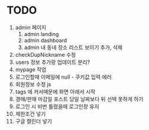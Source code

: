 # TODO

1. admin 페이지
   1. admin landing
   2. admin dashboard
   3. admin 내 동네 장소 리스트 보이기 추가, 삭제
2. checkDupNickname 수정
3. users 정보 추가랑 업데이트 분리?
4. mypage 작업
5. 로그인할때 이메일에 null - 쿠키값 입력 에러
6. 회원정보 수정 js
7. tags 에 커서때문에 화면 아래서 시작
8. 경매/판매 마감일 포스트 당일 날짜보다 뒤 선택 못하게 하기
9. 로그인 시 비번 틀렸을때 로그인창 유지
10. 제한조건 넣기
11. 구글 캘린더 넣기
